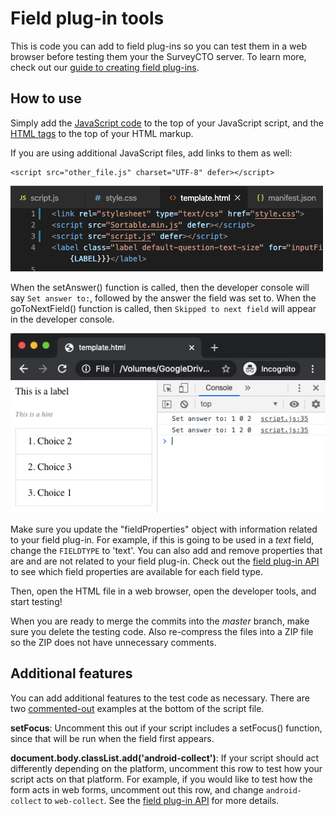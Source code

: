 # Field plug-in tools

This is code you can add to field plug-ins so you can test them in a web browser before testing them your the SurveyCTO server. To learn more, check out our [guide to creating field plug-ins](https://support.surveycto.com/hc/en-us/articles/360052426933-Guide-to-creating-field-plug-ins).

## How to use

Simply add the [JavaScript code](/blob/master/tools/script_testing.js) to the top of your JavaScript script, and the [HTML tags](/blob/master/tools/template_testing.html) to the top of your HTML markup.

If you are using additional JavaScript files, add links to them as well:

    <script src="other_file.js" charset="UTF-8" defer></script>

![](extras/images/using-markup.png)

When the setAnswer() function is called, then the developer console will say `Set answer to:`, followed by the answer the field was set to. When the goToNextField() function is called, then `Skipped to next field` will appear in the developer console.

![](extras/images/testing.png)

Make sure you update the "fieldProperties" object with information related to your field plug-in. For example, if this is going to be used in a _text_ field, change the `FIELDTYPE` to 'text'. You can also add and remove properties that are and are not related to your field plug-in. Check out the [field plug-in API](https://github.com/surveycto/field-plug-in-resources/blob/master/docs/api-reference.md) to see which field properties are available for each field type.

Then, open the HTML file in a web browser, open the developer tools, and start testing!

When you are ready to merge the commits into the *master* branch, make sure you delete the testing code. Also re-compress the files into a ZIP file so the ZIP does not have unnecessary comments.

## Additional features

You can add additional features to the test code as necessary. There are two [commented-out](https://www.yourdictionary.com/comment-out) examples at the bottom of the script file.

**setFocus**: Uncomment this out if your script includes a setFocus() function, since that will be run when the field first appears.

**document.body.classList.add('android-collect')**: If your script should act differently depending on the platform, uncomment this row to test how your script acts on that platform. For example, if you would like to test how the form acts in web forms, uncomment out this row, and change `android-collect` to `web-collect`. See the [field plug-in API](https://github.com/surveycto/field-plug-in-resources/blob/master/docs/api-reference.md#user-content-css-classes) for more details.